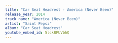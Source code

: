 ```yaml
---
title: "Car Seat Headrest - America (Never Been)"
release_year: 2014
track_name: "America (Never Been)"
artist: "Saint Pepsi"
album: "Car Seat Headrest"
youtube_embed_id: 5lckBFUVbhQ
---
```

